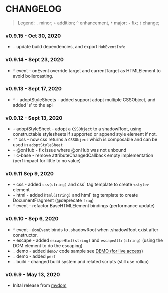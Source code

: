 # CHANGELOG

> Legend: `.` minor; `+` addition; `^` enhancement, `*` major; `-` fix; `!` change; 


### v0.9.15 - Oct 30, 2020

- `.` update build dependencies, and export `HubEventInfo`

### v0.9.14 - Sept 23, 2020

- `^` event - onEvent override target and currentTarget as HTMLElement to avoid boilercasting.

### v0.9.13 - Sept 17, 2020

- `^` - adoptStyleSheets - added support adopt multiple CSSObject, and added 's' to the api

### v0.9.12 - Sept 13, 2020

- `+` adoptStyleSheet - adopt a `CSSObject` to a shadowRoot, using constructable stylesheets if supported or append style element if not.
- `!^` css - now css returns a `CSSObject` which is composable and can be used in `adoptStyleSheet`
- `-` @onHub - fix issue where @onHub was not unbound
- `!` c-base - remove attributeChangedCallback empty implementation (perf impact for little to no value)

### v0.9.11 Sep 9, 2020

- `+` css - added `css(string)` and css\` tag template to create `<style>` element
- `+` html - added `html(string)` and html\` tag template to create DocumentFragment (@deprecate `frag`)
- `^` event - refactor BaseHTMLElement bindings (performance update)


### v0.9.10 - Sep 6, 2020

- `^` event - `@onEvent` binds to .shadowRoot when .shadowRoot exist after constructor.
- `+` escape - added `escapeHtml(string)` and `escapeAttr(string)` (using the DOM element to do the escaping)
- `.` demo - added `demo/` code sample see [DEMO (for live access)](https://demo.dom-native.org/core/index.html)
- `.` demo - added `perf`
- `.` build - changed build system and related scripts (still use rollup)


### v0.9.9 - May 13, 2020

- Inital release from [mvdom](https://github.com/mvdom/mvdom)











